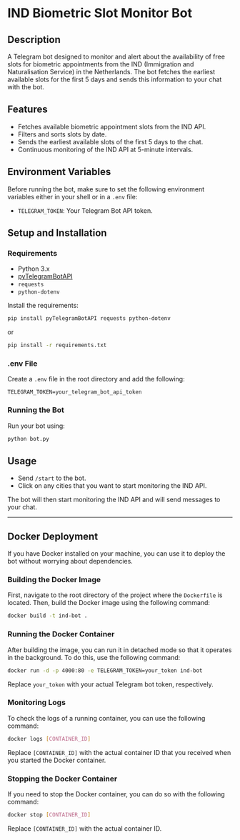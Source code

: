 # IND Biometric Slot Monitor Bot

## Description

A Telegram bot designed to monitor and alert about the availability of free slots for biometric appointments from the
IND (Immigration and Naturalisation Service) in the Netherlands. The bot fetches the earliest available slots for the
first 5 days and sends this information to your chat with the bot.

## Features

- Fetches available biometric appointment slots from the IND API.
- Filters and sorts slots by date.
- Sends the earliest available slots of the first 5 days to the chat.
- Continuous monitoring of the IND API at 5-minute intervals.

## Environment Variables

Before running the bot, make sure to set the following environment variables either in your shell or in a `.env` file:

- `TELEGRAM_TOKEN`: Your Telegram Bot API token.

## Setup and Installation

### Requirements

- Python 3.x
- [pyTelegramBotAPI](https://github.com/eternnoir/pyTelegramBotAPI)
- `requests`
- `python-dotenv`

Install the requirements:

```bash
pip install pyTelegramBotAPI requests python-dotenv
```

or

```bash
pip install -r requirements.txt
```

### .env File

Create a `.env` file in the root directory and add the following:

```env
TELEGRAM_TOKEN=your_telegram_bot_api_token
```

### Running the Bot

Run your bot using:

```bash
python bot.py
```

## Usage

- Send `/start` to the bot.
- Click on any cities that you want to start monitoring the IND API.

The bot will then start monitoring the IND API and will send messages to your chat.

---

## Docker Deployment

If you have Docker installed on your machine, you can use it to deploy the bot without worrying about dependencies.

### Building the Docker Image

First, navigate to the root directory of the project where the `Dockerfile` is located. Then, build the Docker image
using the following command:

```bash
docker build -t ind-bot .
```

### Running the Docker Container

After building the image, you can run it in detached mode so that it operates in the background. To do this, use the
following command:

```bash
docker run -d -p 4000:80 -e TELEGRAM_TOKEN=your_token ind-bot
```

Replace `your_token` with your actual Telegram bot token, respectively.

### Monitoring Logs

To check the logs of a running container, you can use the following command:

```bash
docker logs [CONTAINER_ID]
```

Replace `[CONTAINER_ID]` with the actual container ID that you received when you started the Docker container.

### Stopping the Docker Container

If you need to stop the Docker container, you can do so with the following command:

```bash
docker stop [CONTAINER_ID]
```

Replace `[CONTAINER_ID]` with the actual container ID.
